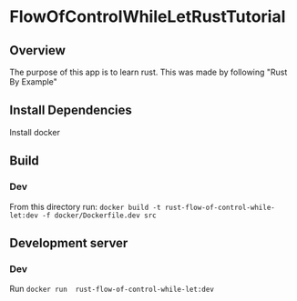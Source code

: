 # FlowOfControlWhileLetRustTutorial

## Overview
The purpose of this app is to learn rust. This was made by following "Rust By Example"

## Install Dependencies
Install docker

## Build
### Dev
From this directory run: `docker build -t rust-flow-of-control-while-let:dev -f docker/Dockerfile.dev src`

## Development server
### Dev
Run `docker run  rust-flow-of-control-while-let:dev`
